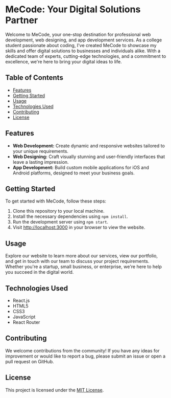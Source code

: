 # MeCode: Your Digital Solutions Partner

Welcome to MeCode, your one-stop destination for professional web development, web designing, and app development services. As a college student passionate about coding, I've created MeCode to showcase my skills and offer digital solutions to businesses and individuals alike. With a dedicated team of experts, cutting-edge technologies, and a commitment to excellence, we're here to bring your digital ideas to life.

## Table of Contents
- [Features](#features)
- [Getting Started](#getting-started)
- [Usage](#usage)
- [Technologies Used](#technologies-used)
- [Contributing](#contributing)
- [License](#license)

## Features
- **Web Development:** Create dynamic and responsive websites tailored to your unique requirements.
- **Web Designing:** Craft visually stunning and user-friendly interfaces that leave a lasting impression.
- **App Development:** Build custom mobile applications for iOS and Android platforms, designed to meet your business goals.

## Getting Started
To get started with MeCode, follow these steps:
1. Clone this repository to your local machine.
2. Install the necessary dependencies using `npm install`.
3. Run the development server using `npm start`.
4. Visit [http://localhost:3000](http://localhost:3000) in your browser to view the website.

## Usage
Explore our website to learn more about our services, view our portfolio, and get in touch with our team to discuss your project requirements. Whether you're a startup, small business, or enterprise, we're here to help you succeed in the digital world.

## Technologies Used
- React.js
- HTML5
- CSS3
- JavaScript
- React Router

## Contributing
We welcome contributions from the community! If you have any ideas for improvement or would like to report a bug, please submit an issue or open a pull request on GitHub.

## License
This project is licensed under the [MIT License](LICENSE).

